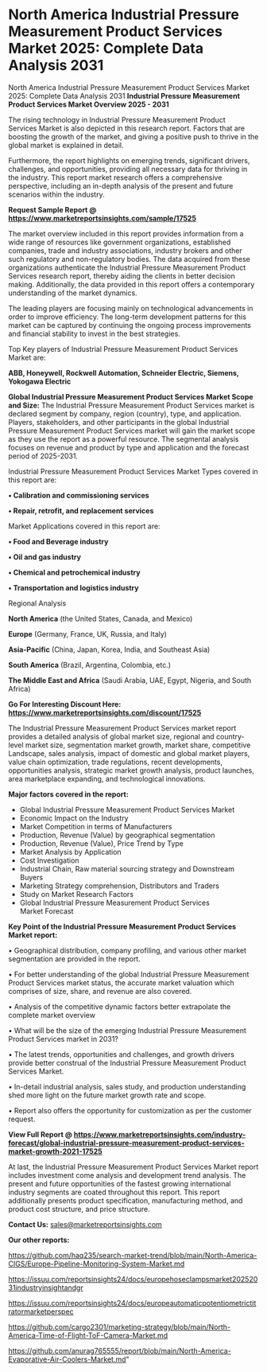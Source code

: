 # North America Industrial Pressure Measurement Product Services Market 2025: Complete Data Analysis 2031
North America Industrial Pressure Measurement Product Services Market 2025: Complete Data Analysis 2031
<Strong> Industrial Pressure Measurement Product Services Market Overview 2025 - 2031</strong>

The rising technology in Industrial Pressure Measurement Product Services Market is also depicted in this research report. Factors that are boosting the growth of the market, and giving a positive push to thrive in the global market is explained in detail.

Furthermore, the report highlights on emerging trends, significant drivers, challenges, and opportunities, providing all necessary data for thriving in the industry. This report market research offers a comprehensive perspective, including an in-depth analysis of the present and future scenarios within the industry.

<strong>Request Sample Report @ <a href=https://www.marketreportsinsights.com/sample/17525>https://www.marketreportsinsights.com/sample/17525</a></strong>

The market overview included in this report provides information from a wide range of resources like government organizations, established companies, trade and industry associations, industry brokers and other such regulatory and non-regulatory bodies. The data acquired from these organizations authenticate the Industrial Pressure Measurement Product Services research report, thereby aiding the clients in better decision making. Additionally, the data provided in this report offers a contemporary understanding of the market dynamics.

The leading players are focusing mainly on technological advancements in order to improve efficiency. The long-term development patterns for this market can be captured by continuing the ongoing process improvements and financial stability to invest in the best strategies.

Top Key players of Industrial Pressure Measurement Product Services Market are:

<strong>ABB, Honeywell, Rockwell Automation, Schneider Electric, Siemens, Yokogawa Electric</strong>

<strong><b>Global Industrial Pressure Measurement Product Services Market Scope and Size:</b></strong>
The Industrial Pressure Measurement Product Services market is declared segment by company, region (country), type, and application. Players, stakeholders, and other participants in the global Industrial Pressure Measurement Product Services market will gain the market scope as they use the report as a powerful resource. The segmental analysis focuses on revenue and product by type and application and the forecast period of 2025-2031.

Industrial Pressure Measurement Product Services Market Types covered in this report are:

<strong>• Calibration and commissioning services

• Repair, retrofit, and replacement services</strong>

Market Applications covered in this report are:

<strong>• Food and Beverage industry

• Oil and gas industry

• Chemical and petrochemical industry

• Transportation and logistics industry</strong> 

Regional Analysis

<strong>North America</strong> (the United States, Canada, and Mexico)

<strong>Europe</strong> (Germany, France, UK, Russia, and Italy)

<strong>Asia-Pacific</strong> (China, Japan, Korea, India, and Southeast Asia)

<strong>South America</strong> (Brazil, Argentina, Colombia, etc.)

<strong>The Middle East and Africa</strong> (Saudi Arabia, UAE, Egypt, Nigeria, and South Africa)

<strong>Go For Interesting Discount Here: <a href=https://www.marketreportsinsights.com/discount/17525>https://www.marketreportsinsights.com/discount/17525</a></strong>

The Industrial Pressure Measurement Product Services market report provides a detailed analysis of global market size, regional and country-level market size, segmentation market growth, market share, competitive Landscape, sales analysis, impact of domestic and global market players, value chain optimization, trade regulations, recent developments, opportunities analysis, strategic market growth analysis, product launches, area marketplace expanding, and technological innovations.

<strong><b>Major factors covered in the report:</b></strong>
<ul>
  <li>Global Industrial Pressure Measurement Product Services Market </li>
  <li>Economic Impact on the Industry</li>
  <li>Market Competition in terms of Manufacturers</li>
  <li>Production, Revenue (Value) by geographical segmentation</li>
  <li>Production, Revenue (Value), Price Trend by Type</li>
  <li>Market Analysis by Application</li>
  <li>Cost Investigation</li>
  <li>Industrial Chain, Raw material sourcing strategy and Downstream Buyers</li>
  <li>Marketing Strategy comprehension, Distributors and Traders</li>
  <li>Study on Market Research Factors</li>
  <li>Global Industrial Pressure Measurement Product Services Market Forecast</li>
</ul>

<strong><b>Key Point of the Industrial Pressure Measurement Product Services Market report:</b></strong>

• Geographical distribution, company profiling, and various other market segmentation are provided in the report.

• For better understanding of the global Industrial Pressure Measurement Product Services market status, the accurate market valuation which comprises of size, share, and revenue are also covered.

• Analysis of the competitive dynamic factors better extrapolate the complete market overview

• What will be the size of the emerging Industrial Pressure Measurement Product Services market in 2031?

• The latest trends, opportunities and challenges, and growth drivers provide better construal of the Industrial Pressure Measurement Product Services Market.

• In-detail industrial analysis, sales study, and production understanding shed more light on the future market growth rate and scope.

• Report also offers the opportunity for customization as per the customer request.

<strong><b>View Full Report @ <a href=https://www.marketreportsinsights.com/industry-forecast/global-industrial-pressure-measurement-product-services-market-growth-2021-17525>https://www.marketreportsinsights.com/industry-forecast/global-industrial-pressure-measurement-product-services-market-growth-2021-17525</a></b></strong>


At last, the Industrial Pressure Measurement Product Services Market report includes investment come analysis and development trend analysis. The present and future opportunities of the fastest growing international industry segments are coated throughout this report. This report additionally presents product specification, manufacturing method, and product cost structure, and price structure.

<strong>Contact Us:</strong>
sales@marketreportsinsights.com

<strong>Our other reports:</strong>

<a href=https://github.com/haq235/search-market-trend/blob/main/North-America-CIGS/Europe-Pipeline-Monitoring-System-Market.md>https://github.com/haq235/search-market-trend/blob/main/North-America-CIGS/Europe-Pipeline-Monitoring-System-Market.md</a>

<a href=https://issuu.com/reportsinsights24/docs/europehoseclampsmarket20252031industryinsightandgr>https://issuu.com/reportsinsights24/docs/europehoseclampsmarket20252031industryinsightandgr</a>

<a href=https://issuu.com/reportsinsights24/docs/europeautomaticpotentiometrictitratormarketperspec>https://issuu.com/reportsinsights24/docs/europeautomaticpotentiometrictitratormarketperspec</a>

<a href=https://github.com/cargo2301/marketing-strategy/blob/main/North-America-Time-of-Flight-ToF-Camera-Market.md>https://github.com/cargo2301/marketing-strategy/blob/main/North-America-Time-of-Flight-ToF-Camera-Market.md</a>

<a href=https://github.com/anurag765555/report/blob/main/North-America-Evaporative-Air-Coolers-Market.md>https://github.com/anurag765555/report/blob/main/North-America-Evaporative-Air-Coolers-Market.md</a>"
